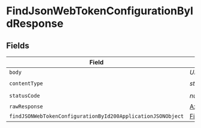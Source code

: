 # FindJsonWebTokenConfigurationByIdResponse


## Fields

| Field                                                                                                                                 | Type                                                                                                                                  | Required                                                                                                                              | Description                                                                                                                           |
| ------------------------------------------------------------------------------------------------------------------------------------- | ------------------------------------------------------------------------------------------------------------------------------------- | ------------------------------------------------------------------------------------------------------------------------------------- | ------------------------------------------------------------------------------------------------------------------------------------- |
| `body`                                                                                                                                | *Uint8Array*                                                                                                                          | :heavy_minus_sign:                                                                                                                    | N/A                                                                                                                                   |
| `contentType`                                                                                                                         | *string*                                                                                                                              | :heavy_check_mark:                                                                                                                    | N/A                                                                                                                                   |
| `statusCode`                                                                                                                          | *number*                                                                                                                              | :heavy_check_mark:                                                                                                                    | N/A                                                                                                                                   |
| `rawResponse`                                                                                                                         | [AxiosResponse>](https://axios-http.com/docs/res_schema)                                                                              | :heavy_minus_sign:                                                                                                                    | N/A                                                                                                                                   |
| `findJSONWebTokenConfigurationById200ApplicationJSONObject`                                                                           | [FindJSONWebTokenConfigurationById200ApplicationJSON](../../models/operations/findjsonwebtokenconfigurationbyid200applicationjson.md) | :heavy_minus_sign:                                                                                                                    | OK                                                                                                                                    |